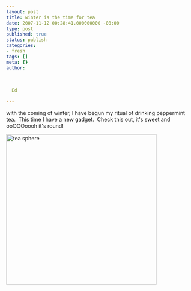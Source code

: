 ```yaml
---
layout: post
title: winter is the time for tea
date: 2007-11-12 00:28:41.000000000 -08:00
type: post
published: true
status: publish
categories:
- fresh
tags: []
meta: {}
author:
  
  
  
  Ed
  
---
```

<p>with the coming of winter, I have begun my ritual of drinking peppermint tea.  This time I have a new gadget.  Check this out, it's sweet and ooOOOoooh it's round!</p>
<p><a href="http://edchao.files.wordpress.com/2007/11/photo-167.jpg" title="tea sphere"><img src="{{ site.baseurl }}/assets/photo-167.jpg" alt="tea sphere" width="400" /></a></p>
